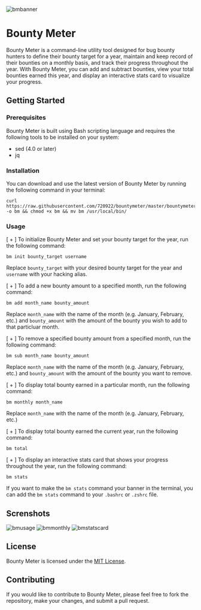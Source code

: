 ![bmbanner](https://user-images.githubusercontent.com/63975446/232277969-c4fd1424-55ac-4005-8856-18ccbe57ba90.png)

# Bounty Meter

Bounty Meter is a command-line utility tool designed for bug bounty hunters to define their bounty target for a year, maintain and keep record of their bounties on a monthly basis, and track their progress throughout the year. With Bounty Meter, you can add and subtract bounties, view your total bounties earned this year, and display an interactive stats card to visualize your progress.

## Getting Started

### Prerequisites

Bounty Meter is built using Bash scripting language and requires the following tools to be installed on your system:

- sed (4.0 or later)
- jq

### Installation

You can download and use the latest version of Bounty Meter by running the following command in your terminal:
```
curl https://raw.githubusercontent.com/720922/bountymeter/master/bountymeter.sh -o bm && chmod +x bm && mv bm /usr/local/bin/
```

### Usage

[ + ] To initialize Bounty Meter and set your bounty target for the year, run the following command:
```
bm init bounty_target username
```

Replace `bounty_target` with your desired bounty target for the year and `username` with your hacking alias.

[ + ] To add a new bounty amount to a specified month, run the following command:
```
bm add month_name bounty_amount
```

Replace `month_name` with the name of the month (e.g. January, February, etc.) and `bounty_amount` with the amount of the bounty you wish to add to that particluar month.

[ + ] To remove a specified bounty amount from a specified month, run the following command:
```
bm sub month_name bounty_amount
```

Replace `month_name` with the name of the month (e.g. January, February, etc.) and `bounty_amount` with the amount of the bounty you want to remove.

[ + ] To display total bounty earned in a particular month, run the following command:
```
bm monthly month_name
```
Replace `month_name` with the name of the month (e.g. January, February, etc.) 

[ + ] To display total bounty earned the current year, run the following command:
```
bm total
```

[ + ] To display an interactive stats card that shows your progress throughout the year, run the following command:
```
bm stats
```

If you want to make the `bm stats` command your banner in the terminal, you can add the ```bm stats``` command to your `.bashrc` or `.zshrc` file.

## Screnshots
![bmusage](https://user-images.githubusercontent.com/63975446/232277645-5c7f4d74-f1a5-4afc-b91d-1001108576db.png)
![bmmonthly](https://user-images.githubusercontent.com/63975446/232277651-e35d6ed4-b555-49e0-a68c-766a15f450fa.png)
![bmstatscard](https://user-images.githubusercontent.com/63975446/232277657-7d01f347-d39a-4406-9ad2-abba053c55b5.png)


## License

Bounty Meter is licensed under the [MIT License](https://github.com/<username>/<repo>/blob/main/LICENSE).

## Contributing

If you would like to contribute to Bounty Meter, please feel free to fork the repository, make your changes, and submit a pull request. 











